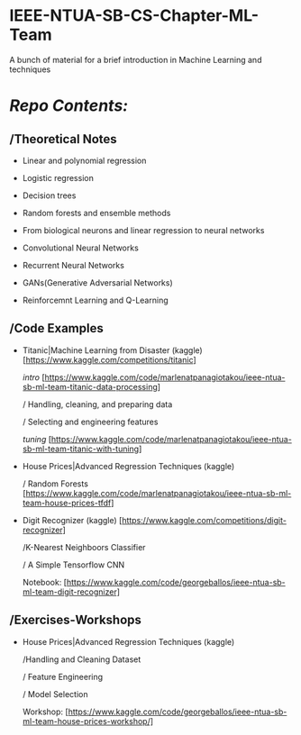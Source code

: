 # IEEE-NTUA-SB-CS-Chapter-ML-Team
A bunch of material for a brief introduction in Machine Learning and techniques

# *Repo Contents:*

/Theoretical Notes 
-
- Linear and polynomial regression

- Logistic regression 

- Decision trees 

- Random forests and ensemble methods 

- From biological neurons and linear regression to neural networks

- Convolutional Neural Networks

- Recurrent Neural Networks

- GANs(Generative Adversarial Networks)

- Reinforcemnt Learning and Q-Learning

/Code Examples
-
  - Titanic|Machine Learning from Disaster (kaggle) [https://www.kaggle.com/competitions/titanic]

    *intro* [https://www.kaggle.com/code/marlenatpanagiotakou/ieee-ntua-sb-ml-team-titanic-data-processing]
  
    / Handling, cleaning, and preparing data
  
    / Selecting and engineering features
  
    *tuning* [https://www.kaggle.com/code/marlenatpanagiotakou/ieee-ntua-sb-ml-team-titanic-with-tuning]
  
  - House Prices|Advanced Regression Techniques (kaggle)
   
     / Random Forests [https://www.kaggle.com/code/marlenatpanagiotakou/ieee-ntua-sb-ml-team-house-prices-tfdf]

  - Digit Recognizer (kaggle) [https://www.kaggle.com/competitions/digit-recognizer]

      /K-Nearest Neighboors Classifier
    
      / A Simple Tensorflow CNN
    
      Notebook: [https://www.kaggle.com/code/georgeballos/ieee-ntua-sb-ml-team-digit-recognizer]


  
/Exercises-Workshops
-
- House Prices|Advanced Regression Techniques (kaggle)
  
  /Handling and Cleaning Dataset
  
  / Feature Engineering
  
  / Model Selection
  
  Workshop: [https://www.kaggle.com/code/georgeballos/ieee-ntua-sb-ml-team-house-prices-workshop/]
    
